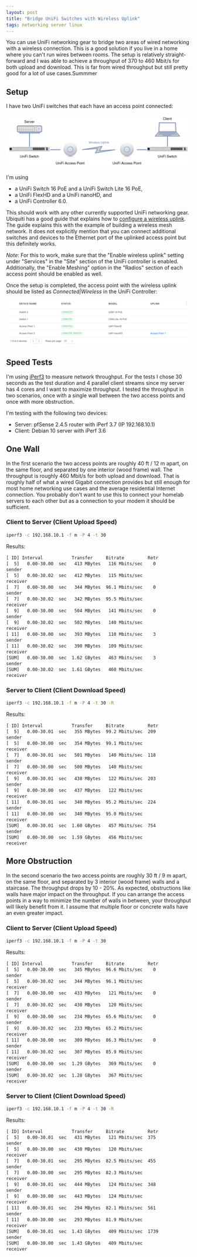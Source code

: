 ```yaml
---
layout: post
title: "Bridge UniFi Switches with Wireless Uplink"
tags: networking server linux
---
```


You can use UniFi networking gear to bridge two areas of wired networking with a wireless connection. This is a good
solution if you live in a home where you can't run wires between rooms. The setup is relatively straight-forward and I
was able to achieve a throughput of 370 to 460 Mbit/s for both upload and download. This is far from wired throughput
but still pretty good for a lot of use cases.Summmer

## Setup

I have two UniFi switches that each have an access point connected:

![Wireless Uplink Bridge with UniFi](/assets/images/wireless-unifi-bridge.png)

I'm using

* a UniFi Switch 16 PoE and a UniFi Switch Lite 16 PoE,
* a UniFi FlexHD and a UniFi nanoHD, and
* a UniFi Controller 6.0.

This should work with any other currently supported UniFi networking gear. Ubiquiti has a good guide that explains how
to [configure a wireless uplink](https://help.ui.com/hc/en-us/articles/115002262328-UniFi-Configuring-a-Wireless-Uplink).
The guide explains this with the example of building a wireless mesh network. It does not explicitly mention that you
can connect additional switches and devices to the Ethernet port of the uplinked access point but this definitely works.

*Note*: For this to work, make sure that the "Enable wireless uplink" setting under "Services" in the "Site" section of
the UniFi controller is enabled. Additionally, the "Enable Meshing" option in the "Radios" section of each access point
should be enabled as well.

Once the setup is completed, the access point with the wireless uplink should be listed as *Connected|Wireless* in the
UniFi Controller:

![Wireless Uplink in UniFi Controller](/assets/images/unifi-devices-wireless-connected.png)

## Speed Tests

I'm using [iPerf3](https://iperf.fr/) to measure network throughput. For the tests I chose 30 seconds as the test
duration and 4 parallel client streams since my server has 4 cores and I want to maximize throughput. I tested the
throughput in two scenarios, once with a single wall between the two access points and once with more obstruction.

I'm testing with the following two devices:

* Server: pfSense 2.4.5 router with iPerf 3.7 (IP 192.168.10.1)
* Client: Debian 10 server with iPerf 3.6

## One Wall

In the first scenario the two access points are roughly 40 ft / 12 m apart, on the same floor, and separated by one
interior (wood frame) wall. The throughput is roughly 460 Mbit/s for both upload and download. That is roughly half of
what a wired Gigabit connection provides but still enough for most home networking use cases and the average residential
Internet connection. You probably don't want to use this to connect your homelab servers to each other but as a
connection to your modem it should be sufficient.

### Client to Server (Client Upload Speed)

```bash
iperf3 -c 192.168.10.1 -f m -P 4 -t 30
```

Results:

```text
[ ID] Interval           Transfer     Bitrate         Retr
[  5]   0.00-30.00  sec   413 MBytes   116 Mbits/sec    0             sender
[  5]   0.00-30.02  sec   412 MBytes   115 Mbits/sec                  receiver
[  7]   0.00-30.00  sec   344 MBytes  96.1 Mbits/sec    0             sender
[  7]   0.00-30.02  sec   342 MBytes  95.5 Mbits/sec                  receiver
[  9]   0.00-30.00  sec   504 MBytes   141 Mbits/sec    0             sender
[  9]   0.00-30.02  sec   502 MBytes   140 Mbits/sec                  receiver
[ 11]   0.00-30.00  sec   393 MBytes   110 Mbits/sec    3             sender
[ 11]   0.00-30.02  sec   390 MBytes   109 Mbits/sec                  receiver
[SUM]   0.00-30.00  sec  1.62 GBytes   463 Mbits/sec    3             sender
[SUM]   0.00-30.02  sec  1.61 GBytes   460 Mbits/sec                  receiver
```

### Server to Client (Client Download Speed)

```bash
iperf3 -c 192.168.10.1 -f m -P 4 -t 30 -R
```

Results:

```text
[ ID] Interval           Transfer     Bitrate         Retr
[  5]   0.00-30.01  sec   355 MBytes  99.2 Mbits/sec  209             sender
[  5]   0.00-30.00  sec   354 MBytes  99.1 Mbits/sec                  receiver
[  7]   0.00-30.01  sec   501 MBytes   140 Mbits/sec  118             sender
[  7]   0.00-30.00  sec   500 MBytes   140 Mbits/sec                  receiver
[  9]   0.00-30.01  sec   438 MBytes   122 Mbits/sec  203             sender
[  9]   0.00-30.00  sec   437 MBytes   122 Mbits/sec                  receiver
[ 11]   0.00-30.01  sec   340 MBytes  95.2 Mbits/sec  224             sender
[ 11]   0.00-30.00  sec   340 MBytes  95.0 Mbits/sec                  receiver
[SUM]   0.00-30.01  sec  1.60 GBytes   457 Mbits/sec  754             sender
[SUM]   0.00-30.00  sec  1.59 GBytes   456 Mbits/sec                  receiver
```

## More Obstruction

In the second scenario the two access points are roughly 30 ft / 9 m apart, on the same floor, and separated by 3
interior (wood frame) walls and a staircase. The throughput drops by 10 - 20%. As expected, obstructions like walls have
major impact on the throughput. If you can arrange the access points in a way to minimize the number of walls in
between, your throughput will likely benefit from it. I assume that multiple floor or concrete walls have an even
greater impact.

### Client to Server (Client Upload Speed)

```bash
iperf3 -c 192.168.10.1 -f m -P 4 -t 30
```

Results:

```text
[ ID] Interval           Transfer     Bitrate         Retr
[  5]   0.00-30.00  sec   345 MBytes  96.6 Mbits/sec    0             sender
[  5]   0.00-30.02  sec   344 MBytes  96.1 Mbits/sec                  receiver
[  7]   0.00-30.00  sec   433 MBytes   121 Mbits/sec    0             sender
[  7]   0.00-30.02  sec   430 MBytes   120 Mbits/sec                  receiver
[  9]   0.00-30.00  sec   234 MBytes  65.6 Mbits/sec    0             sender
[  9]   0.00-30.02  sec   233 MBytes  65.2 Mbits/sec                  receiver
[ 11]   0.00-30.00  sec   309 MBytes  86.3 Mbits/sec    0             sender
[ 11]   0.00-30.02  sec   307 MBytes  85.9 Mbits/sec                  receiver
[SUM]   0.00-30.00  sec  1.29 GBytes   369 Mbits/sec    0             sender
[SUM]   0.00-30.02  sec  1.28 GBytes   367 Mbits/sec                  receiver
```

### Server to Client (Client Download Speed)

```bash
iperf3 -c 192.168.10.1 -f m -P 4 -t 30 -R
```

Results:

```text
[ ID] Interval           Transfer     Bitrate         Retr
[  5]   0.00-30.01  sec   431 MBytes   121 Mbits/sec  375             sender
[  5]   0.00-30.00  sec   430 MBytes   120 Mbits/sec                  receiver
[  7]   0.00-30.01  sec   295 MBytes  82.5 Mbits/sec  455             sender
[  7]   0.00-30.00  sec   295 MBytes  82.3 Mbits/sec                  receiver
[  9]   0.00-30.01  sec   444 MBytes   124 Mbits/sec  348             sender
[  9]   0.00-30.00  sec   443 MBytes   124 Mbits/sec                  receiver
[ 11]   0.00-30.01  sec   294 MBytes  82.1 Mbits/sec  561             sender
[ 11]   0.00-30.00  sec   293 MBytes  81.9 Mbits/sec                  receiver
[SUM]   0.00-30.01  sec  1.43 GBytes   409 Mbits/sec  1739             sender
[SUM]   0.00-30.00  sec  1.43 GBytes   409 Mbits/sec                  receiver
```

